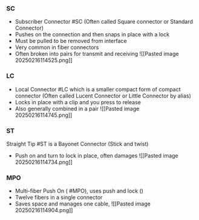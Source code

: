 ### SC
- Subscriber Connector #SC (Often called Square connector or Standard Connector)
- Pushes on the connection and then snaps in place with a lock
- Must be pulled to be removed from interface
- Very common in fiber connectors
- Often broken into pairs for transmit and receiving
![[Pasted image 20250216114525.png]]

### LC
- Local Connector #LC which is a smaller compact form of compact connector (Often called Lucent Connector or Little Connector by alias)
- Locks in place with a clip and you press to release
- Also generally combined in a pair
![[Pasted image 20250216114745.png]]


### ST
Straight Tip #ST is a Bayonet Connector (Stick and twist)
- Push on and turn to lock in place, often damages
![[Pasted image 20250216114734.png]]

### MPO 
- Multi-fiber Push On ( #MPO), uses push and lock ()
- Twelve fibers in a single connector
- Saves space and manages one cable, 
![[Pasted image 20250216114904.png]]
